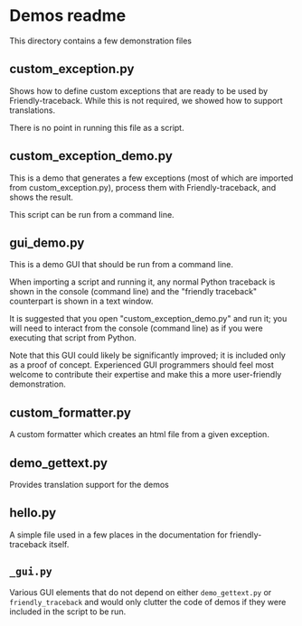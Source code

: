 # Demos readme

This directory contains a few demonstration files

## custom_exception.py

Shows how to define custom exceptions that are ready to be used by
Friendly-traceback. While this is not required, we showed how to
support translations.

There is no point in running this file as a script.

## custom_exception_demo.py

This is a demo that generates a few exceptions (most of which are imported
from custom_exception.py), process them with Friendly-traceback, and
shows the result.

This script can be run from a command line.

## gui_demo.py

This is a demo GUI that should be run from a command line.

When importing a script and running it, any normal Python traceback is shown
in the console (command line) and the "friendly traceback" counterpart is
shown in a text window.

It is suggested that you open "custom_exception_demo.py" and run it; you
will need to interact from the console (command line) as if you were executing
that script from Python.

Note that this GUI could likely be significantly improved; it is included
only as a proof of concept.
Experienced GUI programmers should feel most welcome to contribute their
expertise and make this a more user-friendly demonstration.

## custom_formatter.py

A custom formatter which creates an html file from a given exception.

## demo_gettext.py

Provides translation support for the demos

## hello.py

A simple file used in a few places in the documentation for
friendly-traceback itself.

## `_gui.py`

Various GUI elements that do not depend on either `demo_gettext.py` or
`friendly_traceback` and would only clutter the code of demos if they were
included in the script to be run.
